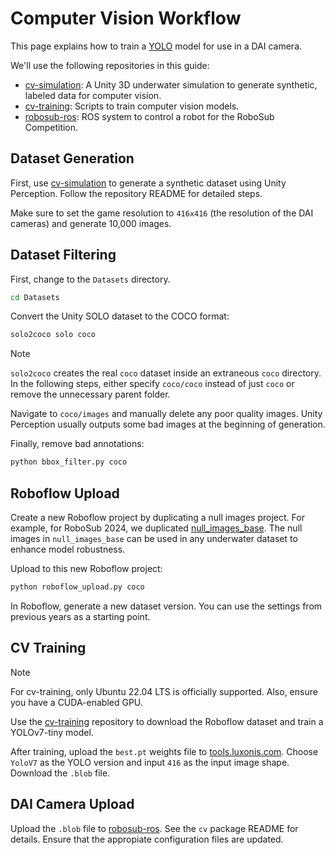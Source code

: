# Computer Vision Workflow
This page explains how to train a [YOLO](https://doi.org/10.48550/arXiv.1506.02640) model for use in a DAI camera.

We'll use the following repositories in this guide:
- [cv-simulation](https://github.com/DukeRobotics/cv-simulation/tree/main): A Unity 3D underwater simulation to generate synthetic, labeled data for computer vision.
- [cv-training](https://github.com/DukeRobotics/cv-training): Scripts to train computer vision models.
- [robosub-ros](https://github.com/DukeRobotics/robosub-ros): ROS system to control a robot for the RoboSub Competition.

## Dataset Generation
First, use [cv-simulation](https://github.com/DukeRobotics/cv-simulation/tree/main) to generate a synthetic dataset using Unity Perception. Follow the repository README for detailed steps.

Make sure to set the game resolution to `416x416` (the resolution of the DAI cameras) and generate 10,000 images.

## Dataset Filtering
First, change to the `Datasets` directory.
```bash
cd Datasets
```

Convert the Unity SOLO dataset to the COCO format:
```bash
solo2coco solo coco
```
> [!NOTE]
> `solo2coco` creates the real `coco` dataset inside an extraneous `coco` directory. In the following steps, either specify `coco/coco` instead of just `coco` or remove the unnecessary parent folder.

Navigate to `coco/images` and manually delete any poor quality images. Unity Perception usually outputs some bad images at the beginning of generation.

Finally, remove bad annotations:
```bash
python bbox_filter.py coco
```

## Roboflow Upload
Create a new Roboflow project by duplicating a null images project. For example, for RoboSub 2024, we duplicated [null_images_base](https://universe.roboflow.com/duke-robotics-club-2024/null_images_base). The null images in `null_images_base` can be used in any underwater dataset to enhance model robustness.

Upload to this new Roboflow project:
```bash
python roboflow_upload.py coco
```

In Roboflow, generate a new dataset version. You can use the settings from previous years as a starting point.

## CV Training
> [!NOTE]
> For cv-training, only Ubuntu 22.04 LTS is officially supported. Also, ensure you have a CUDA-enabled GPU.

Use the [cv-training](https://github.com/DukeRobotics/cv-training) repository to download the Roboflow dataset and train a YOLOv7-tiny model.

After training, upload the `best.pt` weights file to [tools.luxonis.com](https://tools.luxonis.com). Choose `YoloV7` as the YOLO version and input `416` as the input image shape. Download the `.blob` file.

## DAI Camera Upload
Upload the `.blob` file to [robosub-ros](https://github.com/DukeRobotics/robosub-ros). See the `cv` package README for details. Ensure that the appropiate configuration files are updated.
